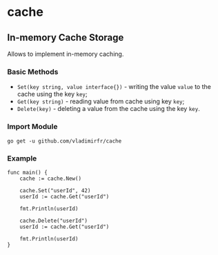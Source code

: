 # cache

## In-memory Cache Storage

Allows to implement in-memory caching.

### Basic Methods

 - `Set(key string, value interface{})` - writing the value `value` to the cache using the key `key`;
 - `Get(key string)` - reading value from cache using key `key`;
 - `Delete(key)` - deleting a value from the cache using the key `key`.

###  Import Module

```
go get -u github.com/vladimirfr/cache
```

### Example 

```
func main() {
    cache := cache.New()

    cache.Set("userId", 42)
    userId := cache.Get("userId")

    fmt.Println(userId)

    cache.Delete("userId")
    userId := cache.Get("userId")

    fmt.Println(userId)
}
```